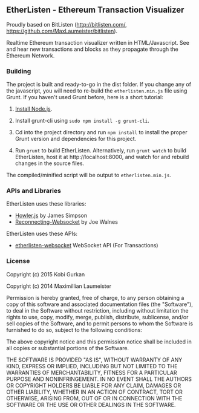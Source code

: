 ## EtherListen - Ethereum Transaction Visualizer ##

Proudly based on BitListen (http://bitlisten.com/, https://github.com/MaxLaumeister/bitlisten).

Realtime Ethereum transaction visualizer written in HTML/Javascript. See and hear new transactions and blocks as they propagate through the Ethereum Network.

### Building ###

The project is built and ready-to-go in the dist folder. If you change any of the javascript, you will need to re-build the `etherlisten.min.js` file using Grunt. If you haven't used Grunt before, here is a short tutorial:

1. [Install Node.js](https://nodejs.org/download/).

2. Install grunt-cli using `sudo npm install -g grunt-cli`.

2. Cd into the project directory and run `npm install` to install the proper Grunt version and dependencies for this project.

3. Run `grunt` to build EtherListen. Alternatively, run `grunt watch` to build EtherListen, host it at http://localhost:8000, and watch for and rebuild changes in the source files.

The compiled/minified script will be output to `etherlisten.min.js`.

### APIs and Libraries ###

EtherListen uses these libraries:

* [Howler.js](http://goldfirestudios.com/blog/104/howler.js-Modern-Web-Audio-Javascript-Library) by James Simpson
* [Reconnecting-Websocket](https://github.com/joewalnes/reconnecting-websocket) by Joe Walnes

EtherListen uses these APIs:

* [etherlisten-websocket](https://github.com/kobigurk/etherlisten-websocket/) WebSocket API (For Transactions)

### License ###

Copyright (c) 2015 Kobi Gurkan

Copyright (c) 2014 Maximillian Laumeister

Permission is hereby granted, free of charge, to any person obtaining a copy of this software and associated documentation files (the "Software"), to deal in the Software without restriction, including without limitation the rights to use, copy, modify, merge, publish, distribute, sublicense, and/or sell copies of the Software, and to permit persons to whom the Software is furnished to do so, subject to the following conditions:

The above copyright notice and this permission notice shall be included in all copies or substantial portions of the Software.

THE SOFTWARE IS PROVIDED "AS IS", WITHOUT WARRANTY OF ANY KIND, EXPRESS OR IMPLIED, INCLUDING BUT NOT LIMITED TO THE WARRANTIES OF MERCHANTABILITY, FITNESS FOR A PARTICULAR PURPOSE AND NONINFRINGEMENT. IN NO EVENT SHALL THE AUTHORS OR COPYRIGHT HOLDERS BE LIABLE FOR ANY CLAIM, DAMAGES OR OTHER LIABILITY, WHETHER IN AN ACTION OF CONTRACT, TORT OR OTHERWISE, ARISING FROM, OUT OF OR IN CONNECTION WITH THE SOFTWARE OR THE USE OR OTHER DEALINGS IN THE SOFTWARE.
